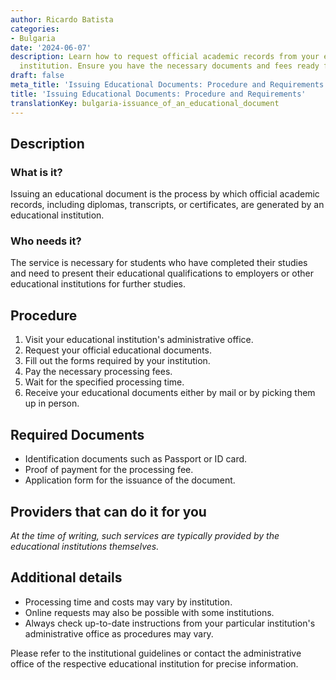```yaml
---
author: Ricardo Batista
categories:
- Bulgaria
date: '2024-06-07'
description: Learn how to request official academic records from your educational
  institution. Ensure you have the necessary documents and fees ready for processing.
draft: false
meta_title: 'Issuing Educational Documents: Procedure and Requirements'
title: 'Issuing Educational Documents: Procedure and Requirements'
translationKey: bulgaria-issuance_of_an_educational_document
---
```



## Description
### What is it?
Issuing an educational document is the process by which official academic records, including diplomas, transcripts, or certificates, are generated by an educational institution. 

### Who needs it?
The service is necessary for students who have completed their studies and need to present their educational qualifications to employers or other educational institutions for further studies. 

## Procedure
1. Visit your educational institution's administrative office.
2. Request your official educational documents.
3. Fill out the forms required by your institution. 
4. Pay the necessary processing fees.
5. Wait for the specified processing time. 
6. Receive your educational documents either by mail or by picking them up in person.

## Required Documents
- Identification documents such as Passport or ID card.
- Proof of payment for the processing fee.
- Application form for the issuance of the document.

## Providers that can do it for you
_At the time of writing, such services are typically provided by the educational institutions themselves._

## Additional details
- Processing time and costs may vary by institution.
- Online requests may also be possible with some institutions.
- Always check up-to-date instructions from your particular institution's administrative office as procedures may vary. 

Please refer to the institutional guidelines or contact the administrative office of the respective educational institution for precise information.